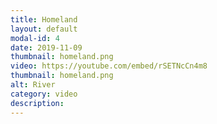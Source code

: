 ```yaml
---
title: Homeland
layout: default
modal-id: 4
date: 2019-11-09
thumbnail: homeland.png
video: https://youtube.com/embed/rSETNcCn4m8
thumbnail: homeland.png
alt: River
category: video
description: 
---
```

